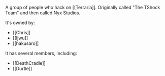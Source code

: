 A group of people who hack on [[Terraria]]. Originally called "The TShock Team" and then called Nyx Studios.

It's owned by:

* [[Chris]]
* [[Ijwu]]
* [[hakusaro]]

It has several members, including:

* [[DeathCradle]]
* [[Durtle]]